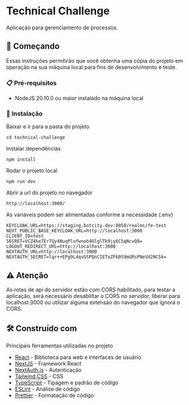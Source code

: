 # Technical Challenge

Aplicação para gerenciamento de processos.

## 🚀 Começando

Essas instruções permitirão que você obtenha uma cópia do projeto em operação na sua máquina local para fins de desenvolvimento e teste.

### 📋 Pré-requisitos

- NodeJS 20.10.0 ou maior instalado na máquina local

### 🔧 Instalação

Baixar e ir para a pasta do projeto

```
cd technical-challenge
```

Instalar dependências

```
npm install
```

Rodar o projeto local

```
npm run dev
```

Abrir a url do projeto no navegador

```
http://localhost:3000/
```

As variáveis podem ser alimentadas conforme a necessidade (.env)

```
KEYCLOAK_URL=https://staging.botcity.dev:8050/realms/fe-test
NEXT_PUBLIC_BASE_KEYCLOAK_URL=http://localhost:3000
CLIENT_ID=test
SECRET=VCZ4ke7ErTGy4NuqPlufwnob4OlglTk9jy6C5qNcvQ8=
LOGOUT_REDIRECT_URL=http://localhost:3000
NEXTAUTH_URL=http://localhost:3000
NEXTAUTH_SECRET=lqr++EPg9L4qvGSPQnCIEToZF60S9mURsPNeV42NC5k=
```

## ⚠️ Atenção

As rotas de api do servidor estão com CORS habilitado, para testar a aplicação, será necessário desabilitar o CORS no servidor, liberar para localhost:3000 ou utilizar alguma extensão do navegador que ignora o CORS.

## 🛠️ Construído com

Principais ferramentas utilizadas no projeto

- [React](https://react.dev/) - Biblioteca para web e interfaces de usuário
- [NextJS](https://nextjs.org/) - Framework React
- [NextAuth.js](https://next-auth.js.org/) - Autenticação
- [Tailwind CSS](https://v3.tailwindcss.com/) - CSS
- [TypeScript](https://www.typescriptlang.org/) - Tipagem e padrão de código
- [ESLint](https://eslint.org/) - Análise de código
- [Prettier](https://prettier.io/) - Formatação de código
